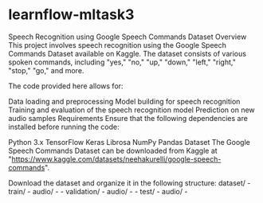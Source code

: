 # learnflow-mltask3
  Speech Recognition using Google Speech Commands Dataset
Overview
This project involves speech recognition using the Google Speech Commands Dataset available on Kaggle. The dataset consists of various spoken commands, including "yes," "no," "up," "down," "left," "right," "stop," "go," and more.

The code provided here allows for:

Data loading and preprocessing
Model building for speech recognition
Training and evaluation of the speech recognition model
Prediction on new audio samples
Requirements
Ensure that the following dependencies are installed before running the code:

Python 3.x
TensorFlow
Keras
Librosa
NumPy
Pandas
Dataset
The Google Speech Commands Dataset can be downloaded from Kaggle at "https://www.kaggle.com/datasets/neehakurelli/google-speech-commands".

Download the dataset and organize it in the following structure:
dataset/
    - train/
        - audio/
            - <training audio files>
        - validation/
            - audio/
                - <validation audio files>
    - test/
        - audio/
            - <test audio files>


